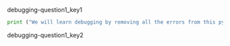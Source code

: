 debugging-question1_key1


```python
print ("We will learn debugging by removing all the errors from this python file.")
```

debugging-question1_key2
